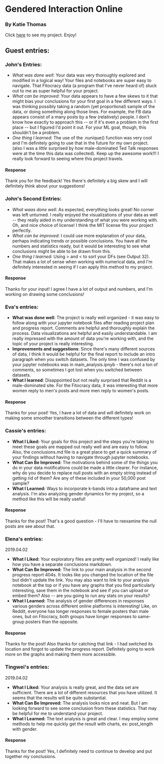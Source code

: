 # Gendered Interaction Online
### By Katie Thomas

Click [here](https://github.com/Data-Science-for-Linguists-2019/Gendered-Interaction-Online) to see my project. Enjoy!

## Guest entries:

### John's Entries:
- *What was done well*: Your data was very thoroughly explored and modified in a logical way! Your files and notebooks are super easy to navigate. That Fitocracy data (a program that I've never heard of) stuck out to me as super helpful for your project.
- *What can be improved*: Your data appears to have a few skews to it that might bias your conclusions for your first goal in a few different ways. I was thinking possibly taking a random (yet proportional) sample of the data, or doing something along those lines. For example, the FB data appears consist of a many posts by a few (relatively) people. I don't know how exactly to approach this -- or if it's even a problem in the first place -- but I figured I'd point it out. For your ML goal, though, this shouldn't be a problem.
- *One thing I learned*: The use of the .nunique() function was very cool and I'm definitely going to use that in the future for my own project. (also I was a _little_ surprised by how male-dominated Ted Talk responses were at the time this data was collected).
Keep up the awesome work!!! I really look forward to seeing where this project travels.

#### Response
Thank you for the feedback! Yes there's definitely a big skew and I will definitely think about your suggestions!

### John's Second Entries:
- *What waas done well*: As expected, everything looks great! No corner was left unturned. I really enjoyed the visualizations of your data as well -- they really aided in my understanding of
what you were working with. Oh, and nice choice of license! I think the MIT license fits your project perfectly.
- *What can be improved*: I could use more explanation of your data, perhaps indicating trends or possible conclusions. You have all the numbers and statistics ready, but it would be interesting to see what conclusions might be able to be drawn from this.
- *One thing I learned*: Using > and < to sort your DFs (see Output 32). That makes a lot of sense when working with numerical data, and I'm definitely interested in seeing if I can apply this method to my project.

#### Response
Thanks for your input! I agree I have a lot of output and numbers, and I'm working on drawing some conclusions!

### Eva's entries:
- **What was done well**: The project is really well organized - it was easy to follow along with your jupyter notebook files after reading project plan and progress report. Comments are helpful and thoroughly explain the process. Data visualizations are helpful and easily understandable. I am really impressed with the amount of data you're working with, and the topic of your project is really interesting.
- **Improvements and suggestions**: Since there's many different sources of data, I think it would be helpful for the final report to include an intro paragraph when you switch datasets. The only time I was confused by your jupyter notebooks was in main_analysis.ipnyb - there's not a ton of comments, so sometimes I got lost when you switched between datasets.
- **What I learned**: Disappointed but not really surprised that Reddit is a male-dominated site. For the Fitocracy data, it was interesting that more women reply to men's posts and more men reply to women's posts.

#### Response
Thanks for your post! Yes, I have a lot of data and will definitely work on making some smoother transitions between the different types!

### Cassie's entries:
- **What I Liked:** Your goals for this project and the steps you're
taking to meet these goals are mapped out really well and are easy to
follow. Also, the conclusions.md file is a great place to get a quick
summary of your findings without having to navigate through jupyter
notebooks.
- **What Can Be Improved:** The motivations behind some of the things
you do in your data motifications could be made a little clearer. For
instance, why do you decide to replace null posts with an empty string
instead of getting rid of them? Are any of these included in your 50,000
post sample?
- **What I Learned:** Ways to incorporate k-bands into a dataframe and
text analysis. I'm also analyzing gender dynamics for my project, so a
method like this will be really useful!

#### Response
Thanks for the post! That's a good question - I'll have to reexamine the null posts are see about that.

### Elena's entries:
2019.04.02
- **What I Liked:** Your exploratory files are pretty well organized! I really like how you have a separate conclusions markdown.
- **What Can Be Improved:** The link to your main analysis in the second progress report 404s. It looks like you changed the location of the file but didn't update the link. You may also want to link to your analysis notebook at the top or if you have any graphs that you find particularly interesting, save them in the notebook and see if you can upload or embed them? Also -- are you going to run any stats on your results?
- **What I Learned:** The analysis of gender differences in responses various genders across different online platforms is interesting! Like, on Reddit, everyone has longer responses to female posters than male ones, but on Fitocracy, both groups have longer responses to same-group posters than the opposite.

#### Response
Thanks for the post! Also thanks for catching that link - I had switched its location and forgot to update the progress report. Definitely going to work more on the graphs and making them more accessible.

### Tingwei's entries:
2019.04.02
- **What I Liked:** Your analysis is really great, and the data set are sufficient. There are a lot of different resources that you have utilized. It seems that the results will be quite substantial.
- **What Can Be Improved:** The analysis looks nice and neat. But I am looking forward to see some conclusion from these statistics. That may be helpful for me to understand your project.
- **What I Learned:** The text analysis is great and clear. I may employ some methods to help me quickly get the result with charts, ex: post_length with gender.

#### Response
Thanks for the post! Yes, I definitely need to continue to develop and put together my conclusions.
